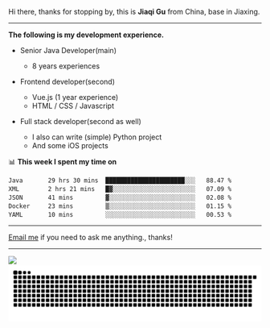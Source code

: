 Hi there, thanks for stopping by, this is **Jiaqi Gu** from China, base in Jiaxing.

---

**The following is my development experience.**

- Senior Java Developer(main)
  - 8 years experiences

- Frontend developer(second)
  - Vue.js (1 year experience)
  - HTML / CSS / Javascript
  
- Full stack developer(second as well)
  - I also can write (simple) Python project
  - And some iOS projects

📊 **This week I spent my time on**
<!--START_SECTION:waka-->

```txt
Java       29 hrs 30 mins  ██████████████████████░░░   88.47 %
XML        2 hrs 21 mins   █▓░░░░░░░░░░░░░░░░░░░░░░░   07.09 %
JSON       41 mins         ▓░░░░░░░░░░░░░░░░░░░░░░░░   02.08 %
Docker     23 mins         ▒░░░░░░░░░░░░░░░░░░░░░░░░   01.15 %
YAML       10 mins         ░░░░░░░░░░░░░░░░░░░░░░░░░   00.53 %
```

<!--END_SECTION:waka-->

---

[Email me](mailto:htk2klwgr@mozmail.com?subject=Hiring_from_GitHub) if you need to ask me anything., thanks!

---

![]( https://visitor-badge.glitch.me/badge?page_id=githubgujiaqi)
![]( https://github.com/droid-Q/droid-Q/raw/output/github-contribution-grid-snake.svg#gh-dark-mode-only)
